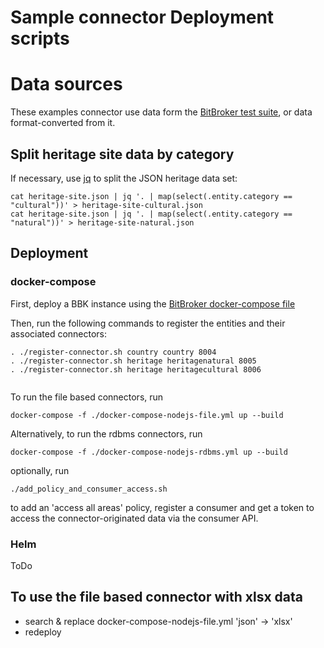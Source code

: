 # Sample connector Deployment scripts

# Data sources

These examples connector use data form the [BitBroker test suite](https://github.com/bit-broker/bit-broker/tree/main/tests/data), or data format-converted from it.

## Split heritage site data by category

If necessary, use [jq](https://stedolan.github.io/jq/) to split the JSON heritage data set:

```
cat heritage-site.json | jq '. | map(select(.entity.category == "cultural"))' > heritage-site-cultural.json
cat heritage-site.json | jq '. | map(select(.entity.category == "natural"))' > heritage-site-natural.json
```

## Deployment

### docker-compose

First, deploy a BBK instance using the [BitBroker docker-compose file](https://github.com/bit-broker/bit-broker/blob/main/development/docker-compose/docker-compose.yml)

Then, run the following commands to register the entities and their associated connectors:

```
. ./register-connector.sh country country 8004
. ./register-connector.sh heritage heritagenatural 8005
. ./register-connector.sh heritage heritagecultural 8006


```

To run the file based connectors, run

```
docker-compose -f ./docker-compose-nodejs-file.yml up --build
```

Alternatively, to run the rdbms connectors, run

```
docker-compose -f ./docker-compose-nodejs-rdbms.yml up --build
```

optionally, run

```
./add_policy_and_consumer_access.sh
```

to add an 'access all areas' policy, register a consumer and get a token to access the connector-originated data via the consumer API.

### Helm

ToDo

## To use the file based connector with xlsx data

- search & replace docker-compose-nodejs-file.yml 'json' -> 'xlsx'
- redeploy
